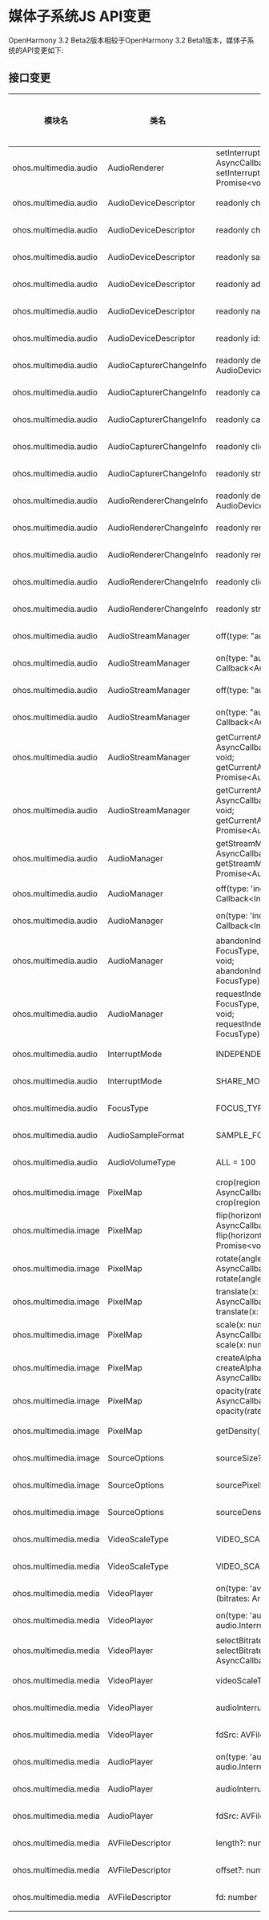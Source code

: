 # 媒体子系统JS API变更

OpenHarmony 3.2 Beta2版本相较于OpenHarmony 3.2 Beta1版本，媒体子系统的API变更如下:

## 接口变更

| 模块名 | 类名 | 方法/属性/枚举/常量 | 变更类型 |
|---|---|---|---|
| ohos.multimedia.audio | AudioRenderer | setInterruptMode(mode: InterruptMode, callback: AsyncCallback\<void>): void;<br>setInterruptMode(mode: InterruptMode): Promise\<void>; | 新增 |
| ohos.multimedia.audio | AudioDeviceDescriptor | readonly channelMasks: Array\<number>; | 新增 |
| ohos.multimedia.audio | AudioDeviceDescriptor | readonly channelCounts: Array\<number>; | 新增 |
| ohos.multimedia.audio | AudioDeviceDescriptor | readonly sampleRates: Array\<number>; | 新增 |
| ohos.multimedia.audio | AudioDeviceDescriptor | readonly address: string; | 新增 |
| ohos.multimedia.audio | AudioDeviceDescriptor | readonly name: string; | 新增 |
| ohos.multimedia.audio | AudioDeviceDescriptor | readonly id: number; | 新增 |
| ohos.multimedia.audio | AudioCapturerChangeInfo | readonly deviceDescriptors: AudioDeviceDescriptors; | 新增 |
| ohos.multimedia.audio | AudioCapturerChangeInfo | readonly capturerState: AudioState; | 新增 |
| ohos.multimedia.audio | AudioCapturerChangeInfo | readonly capturerInfo: AudioCapturerInfo; | 新增 |
| ohos.multimedia.audio | AudioCapturerChangeInfo | readonly clientUid: number; | 新增 |
| ohos.multimedia.audio | AudioCapturerChangeInfo | readonly streamId: number; | 新增 |
| ohos.multimedia.audio | AudioRendererChangeInfo | readonly deviceDescriptors: AudioDeviceDescriptors; | 新增 |
| ohos.multimedia.audio | AudioRendererChangeInfo | readonly rendererState: AudioState; | 新增 |
| ohos.multimedia.audio | AudioRendererChangeInfo | readonly rendererInfo: AudioRendererInfo; | 新增 |
| ohos.multimedia.audio | AudioRendererChangeInfo | readonly clientUid: number; | 新增 |
| ohos.multimedia.audio | AudioRendererChangeInfo | readonly streamId: number; | 新增 |
| ohos.multimedia.audio | AudioStreamManager | off(type: "audioCapturerChange"); | 新增 |
| ohos.multimedia.audio | AudioStreamManager | on(type: "audioCapturerChange", callback: Callback\<AudioCapturerChangeInfoArray>): void; | 新增 |
| ohos.multimedia.audio | AudioStreamManager | off(type: "audioRendererChange"); | 新增 |
| ohos.multimedia.audio | AudioStreamManager | on(type: "audioRendererChange", callback: Callback\<AudioRendererChangeInfoArray>): void; | 新增 |
| ohos.multimedia.audio | AudioStreamManager | getCurrentAudioCapturerInfoArray(callback: AsyncCallback\<AudioCapturerChangeInfoArray>): void;<br>getCurrentAudioCapturerInfoArray(): Promise\<AudioCapturerChangeInfoArray>; | 新增 |
| ohos.multimedia.audio | AudioStreamManager | getCurrentAudioRendererInfoArray(callback: AsyncCallback\<AudioRendererChangeInfoArray>): void;<br>getCurrentAudioRendererInfoArray(): Promise\<AudioRendererChangeInfoArray>; | 新增 |
| ohos.multimedia.audio | AudioManager | getStreamManager(callback: AsyncCallback\<AudioStreamManager>): void;<br>getStreamManager(): Promise\<AudioStreamManager>; | 新增 |
| ohos.multimedia.audio | AudioManager | off(type: 'independentInterrupt', callback?: Callback\<InterruptEvent>): void; | 新增 |
| ohos.multimedia.audio | AudioManager | on(type: 'independentInterrupt', callback: Callback\<InterruptEvent>): void; | 新增 |
| ohos.multimedia.audio | AudioManager | abandonIndependentInterrupt(focusType: FocusType, callback: AsyncCallback\<boolean>): void;<br>abandonIndependentInterrupt(focusType: FocusType): Promise\<boolean>; | 新增 |
| ohos.multimedia.audio | AudioManager | requestIndependentInterrupt(focusType: FocusType, callback: AsyncCallback\<boolean>): void;<br>requestIndependentInterrupt(focusType: FocusType): Promise\<boolean>; | 新增 |
| ohos.multimedia.audio | InterruptMode | INDEPENDENT_MODE = 1 | 新增 |
| ohos.multimedia.audio | InterruptMode | SHARE_MODE = 0 | 新增 |
| ohos.multimedia.audio | FocusType | FOCUS_TYPE_RECORDING = 0 | 新增 |
| ohos.multimedia.audio | AudioSampleFormat | SAMPLE_FORMAT_F32LE = 4 | 新增 |
| ohos.multimedia.audio | AudioVolumeType | ALL = 100 | 新增 |
| ohos.multimedia.image | PixelMap | crop(region: Region, callback: AsyncCallback\<void>): void;<br>crop(region: Region): Promise\<void>; | 新增 |
| ohos.multimedia.image | PixelMap | flip(horizontal: boolean, vertical: boolean, callback: AsyncCallback\<void>): void;<br>flip(horizontal: boolean, vertical: boolean): Promise\<void>; | 新增 |
| ohos.multimedia.image | PixelMap | rotate(angle: number, callback: AsyncCallback\<void>): void;<br>rotate(angle: number): Promise\<void>; | 新增 |
| ohos.multimedia.image | PixelMap | translate(x: number, y: number, callback: AsyncCallback\<void>): void;<br>translate(x: number, y: number): Promise\<void>; | 新增 |
| ohos.multimedia.image | PixelMap | scale(x: number, y: number, callback: AsyncCallback\<void>): void;<br>scale(x: number, y: number): Promise\<void>; | 新增 |
| ohos.multimedia.image | PixelMap | createAlphaPixelmap(): Promise\<PixelMap>;<br>createAlphaPixelmap(callback: AsyncCallback\<PixelMap>): void; | 新增 |
| ohos.multimedia.image | PixelMap | opacity(rate: number, callback: AsyncCallback\<void>): void;<br>opacity(rate: number): Promise\<void>; | 新增 |
| ohos.multimedia.image | PixelMap | getDensity():number; | 新增 |
| ohos.multimedia.image | SourceOptions | sourceSize?: Size; | 新增 |
| ohos.multimedia.image | SourceOptions | sourcePixelFormat?: PixelMapFormat; | 新增 |
| ohos.multimedia.image | SourceOptions | sourceDensity: number; | 新增 |
| ohos.multimedia.media | VideoScaleType | VIDEO_SCALE_TYPE_FIT_CROP | 新增 |
| ohos.multimedia.media | VideoScaleType | VIDEO_SCALE_TYPE_FIT = 0 | 新增 |
| ohos.multimedia.media | VideoPlayer | on(type: 'availableBitratesCollected', callback: (bitrates: Array\<number>) => void): void | 新增 |
| ohos.multimedia.media | VideoPlayer | on(type: 'audioInterrupt', callback: (info: audio.InterruptEvent) => void): void; | 新增 |
| ohos.multimedia.media | VideoPlayer | selectBitrate(bitrate: number): Promise\<number>;<br>selectBitrate(bitrate: number, callback: AsyncCallback\<number>): void; | 新增 |
| ohos.multimedia.media | VideoPlayer | videoScaleType ?: VideoScaleType; | 新增 |
| ohos.multimedia.media | VideoPlayer | audioInterruptMode ?: audio.InterruptMode; | 新增 |
| ohos.multimedia.media | VideoPlayer | fdSrc: AVFileDescriptor; | 新增 |
| ohos.multimedia.media | AudioPlayer | on(type: 'audioInterrupt', callback: (info: audio.InterruptEvent) => void): void; | 新增 |
| ohos.multimedia.media | AudioPlayer | audioInterruptMode ?: audio.InterruptMode; | 新增 |
| ohos.multimedia.media | AudioPlayer | fdSrc: AVFileDescriptor; | 新增 |
| ohos.multimedia.media | AVFileDescriptor | length?: number | 新增 |
| ohos.multimedia.media | AVFileDescriptor | offset?: number | 新增 |
| ohos.multimedia.media | AVFileDescriptor | fd: number | 新增 |

